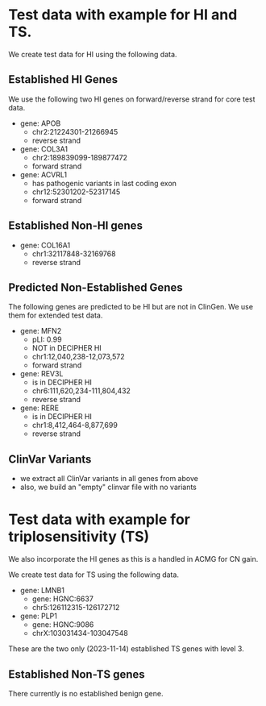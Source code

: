 # Test data with example for HI and TS.

We create test data for HI using the following data.

## Established HI Genes

We use the following two HI genes on forward/reverse strand for core test data.

- gene: APOB
    - chr2:21224301-21266945
    - reverse strand
- gene: COL3A1
    - chr2:189839099-189877472
    - forward strand
- gene: ACVRL1
    - has pathogenic variants in last coding exon
    - chr12:52301202-52317145
    - forward strand

## Established Non-HI genes

- gene: COL16A1
    - chr1:32117848-32169768
    - reverse strand

## Predicted Non-Established Genes

The following genes are predicted to be HI but are not in ClinGen.
We use them for extended test data.

- gene: MFN2
    - pLI: 0.99
    - NOT in DECIPHER HI
    - chr1:12,040,238-12,073,572
    - forward strand
- gene: REV3L
    - is in DECIPHER HI
    - chr6:111,620,234-111,804,432
    - reverse strand
- gene: RERE
    - is in DECIPHER HI
    - chr1:8,412,464-8,877,699
    - reverse strand

## ClinVar Variants

- we extract all ClinVar variants in all genes from above
- also, we build an "empty" clinvar file with no variants

# Test data with example for triplosensitivity (TS)

We also incorporate the HI genes as this is a handled in ACMG for CN gain.

We create test data for TS using the following data.

- gene: LMNB1
    - gene: HGNC:6637
    - chr5:126112315-126172712
- gene: PLP1
    - gene: HGNC:9086
    - chrX:103031434-103047548

These are the two only (2023-11-14) established TS genes with level 3.

## Established Non-TS genes

There currently is no established benign gene.
